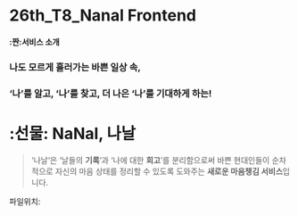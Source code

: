 ﻿# 26th_T8_Nanal Frontend
#### :짠:서비스 소개
### 나도 모르게 흘러가는 바쁜 일상 속,
### ‘나’를 알고, ‘나’를 찾고, 더 나은 ‘나’를 기대하게 하는!
# :선물: NaNal, 나날
> ‘나날‘은 ‘날들의 **기록**‘과 ‘나에 대한 **회고**’를 분리함으로써 바쁜 현대인들이
> 순차적으로 자신의 마음 상태를 정리할 수 있도록 도와주는 **새로운 마음챙김 서비스**입니다.

파일위치:
